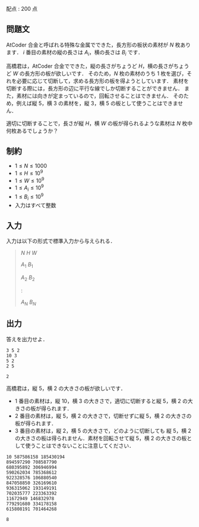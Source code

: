 配点 : $200$ 点

## 問題文

AtCoder 合金と呼ばれる特殊な金属でできた，長方形の板状の素材が $N$ 枚あります．
$i$ 番目の素材の縦の長さは $A_i$，横の長さは $B_i$ です．

高橋君は，AtCoder 合金でできた，縦の長さがちょうど $H$，横の長さがちょうど $W$ の長方形の板が欲しいです．
そのため，$N$ 枚の素材のうち $1$ 枚を選び，それを必要に応じて切断して，求める長方形の板を得ようとしています．
素材を切断する際には，長方形の辺に平行な線でしか切断することができません．
また，素材には向きが定まっているので，回転させることはできません．
そのため，例えば縦 $5$，横 $3$ の素材を，縦 $3$，横 $5$ の板として使うことはできません．

適切に切断することで，長さが縦 $H$，横 $W$ の板が得られるような素材は $N$ 枚中何枚あるでしょうか？

## 制約

- $1 \leq N \leq 1000$
- $1 \leq H \leq 10^9$
- $1 \leq W \leq 10^9$
- $1 \leq A_i \leq 10^9$
- $1 \leq B_i \leq 10^9$
- 入力はすべて整数

## 入力

入力は以下の形式で標準入力から与えられる．

> $N$ $H$ $W$
> 
> $A_1$ $B_1$
> 
> $A_2$ $B_2$
> 
> $:$
> 
> $A_N$ $B_N$

## 出力

答えを出力せよ．

```input1
3 5 2
10 3
5 2
2 5
```

```output1
2
```

高橋君は，縦 $5$，横 $2$ の大きさの板が欲しいです．

- $1$ 番目の素材は，縦 $10$，横 $3$ の大きさで，適切に切断すると縦 $5$，横 $2$ の大きさの板が得られます．
- $2$ 番目の素材は，縦 $5$，横 $2$ の大きさで，切断せずに縦 $5$，横 $2$ の大きさの板が得られます．
- $3$ 番目の素材は，縦 $2$，横 $5$ の大きさで，どのように切断しても 縦 $5$，横 $2$ の大きさの板は得られません．素材を回転させて縦 $5$，横 $2$ の大きさの板として使うことはできないことに注意してください．

```input2
10 587586158 185430194
894597290 708587790
680395892 306946994
590262034 785368612
922328576 106880540
847058850 326169610
936315062 193149191
702035777 223363392
11672949 146832978
779291680 334178158
615808191 701464268
```

```output2
8
```